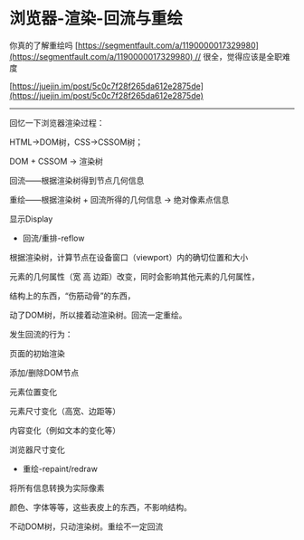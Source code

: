 # 浏览器-渲染-回流与重绘

你真的了解重绘吗 [https://segmentfault.com/a/1190000017329980](https://segmentfault.com/a/1190000017329980) // 很全，觉得应该是全职难度

[https://juejin.im/post/5c0c7f28f265da612e2875de](https://juejin.im/post/5c0c7f28f265da612e2875de)

---

回忆一下浏览器渲染过程：

HTML->DOM树，CSS->CSSOM树；

DOM + CSSOM -> 渲染树

回流——根据渲染树得到节点几何信息

重绘——根据渲染树 + 回流所得的几何信息 -> 绝对像素点信息

显示Display

* 回流/重排-reflow

根据渲染树，计算节点在设备窗口（viewport）内的确切位置和大小

元素的几何属性（宽 高 边距）改变，同时会影响其他元素的几何属性，

结构上的东西，“伤筋动骨”的东西，

动了DOM树，所以接着动渲染树。回流一定重绘。

发生回流的行为：

页面的初始渲染

添加/删除DOM节点

元素位置变化

元素尺寸变化（高宽、边距等）

内容变化（例如文本的变化等）

浏览器尺寸变化

* 重绘-repaint/redraw

将所有信息转换为实际像素

颜色、字体等等，这些表皮上的东西，不影响结构。

不动DOM树，只动渲染树。重绘不一定回流
